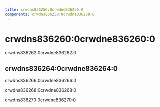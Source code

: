 ```yaml
---
title: crwdns836256:0crwdne836256:0
components: crwdns836258:0crwdne836258:0
---
```

# crwdns836260:0crwdne836260:0

<p class="description">crwdns836262:0crwdne836262:0</p>

## crwdns836264:0crwdne836264:0

crwdns836266:0crwdne836266:0

crwdns836268:0crwdne836268:0

crwdns836270:0crwdne836270:0